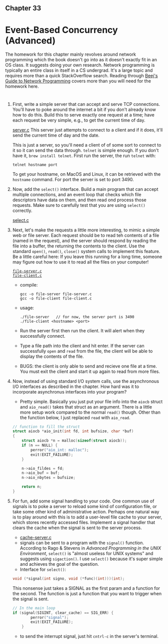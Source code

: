 ## Chapter 33
# Event-Based Concurrency (Advanced)

The homework for this chapter mainly revolves around network programming which the book doesn't go into as it doesn't exactly fit in an OS class. It suggests doing your own research. Network programming is typically an entire class in itself in a CS undergrad. It's a large topic and requires more than a quick StackOverflow search. Reading through [Beej's Guide to Network Programming](https://beej.us/guide/bgnet/pdf/bgnet_usl_c_1.pdf) covers more than you will need for the homework here.  

#

1. First, write a simple server that can accept and serve TCP connections. You'll have to poke around the internet a bit if you don't already know how to do this. Build this to serve exactly one request at a time; have each request be very simple, e.g., to get the current time of day.

    [server.c](https://github.com/breakthatbass/OStep/blob/main/chap33/server.c)
    This server just attempts to connect to a client and if it does, it'll send the current time of day and the date. 

    This is just a server, so you'll need a client of of some sort to connect to it so it can send the data through. `telnet` is simple enough. If you don't have it, `brew install telnet`. First run the server, the run `telnet` with:
    ```
    telnet hostname port
    ```
    To get your hostname, on MacOS and Linux, it can be retrieved with the `hostname` command. For port the server is set to port 3490. 

2. Now, add the `select()` interface. Build a main program that can accept multiple connections, and an event loop that checks which file descriptors have data on them, and then read ond process those requests. Make sure to carefully test that you are using `select()` correctly.

    [select.c](https://github.com/breakthatbass/OStep/blob/main/chap33/select.c)


3. Next, let's make the requests a little more interesting, to mimic a simple web or file server. Each request should be to read teh contents of a file (named in the request), and the server should respond by reading the file into a buffer, the returning the contents to the client. Use the standard `open()`, `read()`, `close()` system calls to implement this feature. Be a little careful here: If you leave this running for a long time, someone may figure out how to use it to read all the files on your computer!

    [`file-server.c`](https://github.com/breakthatbass/OStep/blob/main/chap33/file-server.c)  
    [`file-client.c`](https://github.com/breakthatbass/OStep/blob/main/chap33/file-client.c)  

    - compile:  
        ```
        gcc -o file-server file-server.c
        gcc -o file-client file-client.c
        ```
    - usage:
        ```
        ./file-server   // for now, the server port is 3490
        ./file-client <hostname> <port>
        ```
    - Run the server first then run the client. It will alert when they successfully connect. 
    
    - Type a file path into the client and hit enter. If the server can successfully `open` and `read` from the file, the client will be able to display the contents of the file.

    - BUGS: the client is only able to send and recieve one file at a time. You must exit the client and start it up again to read from more files.

4. Now, instead of using standard I/O system calls, use the asynchronous I/O interfaces as described in the chapter. How hard was it to incorporate asynchronus interfaces into your program?  

    - Pretty simple. Basically you just put your file info into the `aiocb` struct and `aio_read()` takes that struct as an argument. There is a little more setup work compared to the normal `read()` though.  Other than the function below, I just replaced `read` with `aio_read`.

    ```c
    // function to fill the struct
    struct aiocb *aio_init(int fd, int bufsize, char *buf)
    {
        struct aiocb *n = malloc(sizeof(struct aiocb));
        if (n == NULL) {
            perror("aio_int: malloc");
            exit(EXIT_FAILURE);
        }

        n->aio_fildes = fd;
        n->aio_buf = buf;
        n->aio_nbytes = bufsize;

        return n;
    }
    ```

5. For fun, add some signal handling to your code. One common use of signals is to poke a server to reload some kind of configuration file, or take some other kind of administrative action. Perhaps one natural way is to play around with this is to add a user-level file cache to your server, which stores recently accessed files. Implement a signal handler that clears the cache when the signal is sent to the server process.

    - [cache-server.c](https://github.com/breakthatbass/OStep/blob/main/chap33/cache-server.c)
    - signals can be sent to a program with the `signal()` function. According to Rago & Stevens in *Advanced Programming in the UNIX Environment*, `select()` is "almost useless for UNIX systems" and suggests using `sigaction()`. I use `select()` because it's super simple and achieves the goal of the question.
    - Interface for `select()`:  
    ```c
    void (*signal(int signo, void (*func)(int)))(int);
    ```
    This nonsense just takes a SIGNAL as the first param and a function for the second. The function is just a function that you want to trigger when the signal is sent.

    ```c
    // In the main loop
    if (signal(SIGINT, clear_cache) == SIG_ERR) {
			perror("signal");
			exit(EXIT_FAILURE);
		}
    ```
    - to send the interrupt signal, just hit `cntrl-c` in the server's terminal.

